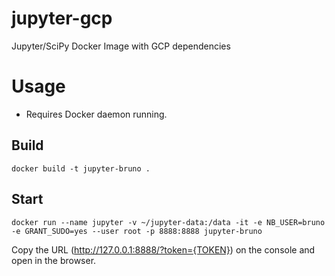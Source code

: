 # jupyter-gcp
Jupyter/SciPy Docker Image with GCP dependencies

# Usage

- Requires Docker daemon running.


## Build
```
docker build -t jupyter-bruno .
```


## Start
```
docker run --name jupyter -v ~/jupyter-data:/data -it -e NB_USER=bruno -e GRANT_SUDO=yes --user root -p 8888:8888 jupyter-bruno
```

Copy the URL (http://127.0.0.1:8888/?token={TOKEN}) on the console and open in the browser.

